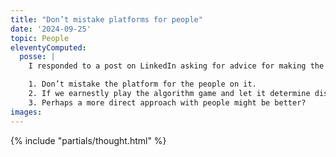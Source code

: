 ```yaml
---
title: "Don’t mistake platforms for people"
date: '2024-09-25'
topic: People
eleventyComputed:
  posse: |
    I responded to a post on LinkedIn asking for advice for making the experience more endurable. While I was writing it a few of pennies dropped about social networks.

    1. Don’t mistake the platform for the people on it.
    2. If we earnestly play the algorithm game and let it determine discovery, we’ll always be short-changed.
    3. Perhaps a more direct approach with people might be better?
images:
---
```


{% include "partials/thought.html" %}